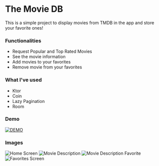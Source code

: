 # The Movie DB

This is a simple project to display movies from TMDB in the app and store your favorite ones!

### Functionalities

- Request Popular and Top Rated Movies
- See the movie information
- Add movies to your favorites
- Remove movie from your favorites

### What I've used

- Ktor
- Coin
- Lazy Pagination
- Room

### Demo

[![DEMO](https://img.youtube.com/vi/Zv-Boy8esr8/0.jpg)](https://www.youtube.com/watch?v=Zv-Boy8esr8)

### Images

![Home Screen](https://i.imgur.com/hO2L5kr.png)
![Movie Description](https://i.imgur.com/vViHTol.png)
![Movie Description Favorite](https://i.imgur.com/A9hBaJH.png)
![Favorites Screen](https://i.imgur.com/x1Kb2yz.png)
